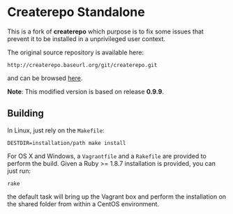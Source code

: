 # Createrepo Standalone

This is a fork of **createrepo** which purpose is to fix some issues that
prevent it to be installed in a unprivileged user context.

The original source repository is available here:

    http://createrepo.baseurl.org/git/createrepo.git

and can be browsed [here](http://createrepo.baseurl.org/gitweb/).

**Note**: This modified version is based on release **0.9.9**.

## Building

In Linux, just rely on the `Makefile`:

    DESTDIR=installation/path make install

For OS X and Windows, a `Vagrantfile` and a `Rakefile` are provided to perform
the build. Given a Ruby >= 1.8.7 installation is provided, you can just run:

    rake

the default task will bring up the Vagrant box and perform the installation on
the shared folder from within a CentOS environment.
